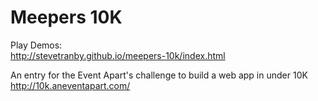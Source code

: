 # Meepers 10K

Play Demos:<br />
http://stevetranby.github.io/meepers-10k/index.html

An entry for the Event Apart's challenge to build a web app in under 10K<br />
http://10k.aneventapart.com/

